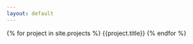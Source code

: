 ```yaml
---
layout: default
---
```


<div class="ad-wrapper">
{% for project in site.projects %}
  {{project.title}}
{% endfor %}
</div>
